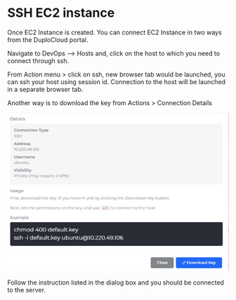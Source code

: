 # SSH EC2 instance

Once EC2 Instance is created. You can connect EC2 Instance in two ways from the DuploCloud portal.

Navigate to DevOps --> Hosts and, click on the host to which you need to connect through ssh.

From Action menu > click on ssh, new browser tab would be launched, you can ssh your host using session id. Connection to the host will be launched in a separate browser tab.

Another way is to download the  key from Actions > Connection Details

![](../../../.gitbook/assets/image.png)

Follow the instruction listed in the dialog box and you should be connected to the server.
